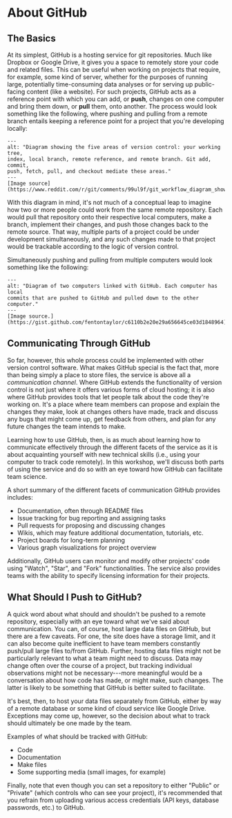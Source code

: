 About GitHub
============

The Basics
----------

At its simplest, GitHub is a hosting service for git repositories. Much like
Dropbox or Google Drive, it gives you a space to remotely store your code and
related files. This can be useful when working on projects that require, for
example, some kind of server, whether for the purposes of running large,
potentially time-consuming data analyses or for serving up public-facing
content (like a website). For such projects, GitHub acts as a reference point
with which you can add, or **push**, changes on one computer and bring them
down, or **pull** them, onto another. The process would look something like the
following, where pushing and pulling from a remote branch entails keeping a
reference point for a project that you're developing locally:

```{figure} /images/git-for-teams/retired/github_workflow.png
---
alt: "Diagram showing the five areas of version control: your working tree,
index, local branch, remote reference, and remote branch. Git add, commit,
push, fetch, pull, and checkout mediate these areas."
---
[Image source](https://www.reddit.com/r/git/comments/99ul9f/git_workflow_diagram_showcasing_the_role_of/)
```

With this diagram in mind, it's not much of a conceptual leap to imagine how
two or more people could work from the same remote repository. Each would pull
that repository onto their respective local computers, make a branch, implement
their changes, and push those changes back to the remote source. That way,
multiple parts of a project could be under development simultaneously, and any
such changes made to that project would be trackable according to the logic of
version control.

Simultaneously pushing and pulling from multiple computers would look something
like the following:

```{figure} /images/git-for-teams/retired/github_as_hub.png
---
alt: "Diagram of two computers linked with GitHub. Each computer has local
commits that are pushed to GitHub and pulled down to the other computer."
---
[Image source.](https://gist.github.com/fentontaylor/c6110b2e20e29a656645ce03d1848964)
```


Communicating Through GitHub
----------------------------

So far, however, this whole process could be implemented with other version
control software. What makes GitHub special is the fact that, more than being
simply a place to store files, the service is above all a _communication
channel_. Where GitHub extends the functionality of version control is not just
where it offers various forms of cloud hosting; it is also where GitHub
provides tools that let people talk about the code they're working on. It's a
place where team members can propose and explain the changes they make, look at
changes others have made, track and discuss any bugs that might come up, get
feedback from others, and plan for any future changes the team intends to make.

Learning how to use GitHub, then, is as much about learning how to communicate
effectively through the different facets of the service as it is about
acquainting yourself with new technical skills (i.e., using your computer to
track code remotely). In this workshop, we'll discuss both parts of using the
service and do so with an eye toward how GitHub can facilitate team science.

A short summary of the different facets of communication GitHub provides
includes:

* Documentation, often through README files
* Issue tracking for bug reporting and assigning tasks
* Pull requests for proposing and discussing changes
* Wikis, which may feature additional documentation, tutorials, etc.
* Project boards for long-term planning
* Various graph visualizations for project overview

Additionally, GitHub users can monitor and modify other projects' code using
"Watch", "Star", and "Fork" functionalities. The service also provides teams
with the ability to specify licensing information for their projects.

What Should I Push to GitHub?
-----------------------------

A quick word about what should and shouldn't be pushed to a remote repository,
especially with an eye toward what we've said about communication. You can, of
course, host large data files on GitHub, but there are a few caveats. For one,
the site does have a storage limit, and it can also become quite inefficient to
have team members constantly push/pull large files to/from GitHub. Further,
hosting data files might not be particularly relevant to what a team might need
to discuss. Data may change often over the course of a project, but tracking
individual observations might not be necessary---more meaningful would be a
conversation about how code has made, or might make, such changes. The latter
is likely to be something that GitHub is better suited to facilitate.

It's best, then, to host your data files separately from GitHub, either by way
of a remote database or some kind of cloud service like Google Drive.
Exceptions may come up, however, so the decision about what to track should
ultimately be one made by the team.

Examples of what should be tracked with GitHub:

* Code
* Documentation
* Make files
* Some supporting media (small images, for example)

Finally, note that even though you can set a repository to either "Public" or
"Private" (which controls who can see your project), it's recommended that you
refrain from uploading various access credentials (API keys, database
passwords, etc.) to GitHub.
